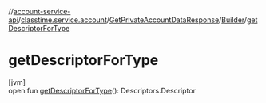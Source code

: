 //[account-service-api](../../../../index.md)/[classtime.service.account](../../index.md)/[GetPrivateAccountDataResponse](../index.md)/[Builder](index.md)/[getDescriptorForType](get-descriptor-for-type.md)

# getDescriptorForType

[jvm]\
open fun [getDescriptorForType](get-descriptor-for-type.md)(): Descriptors.Descriptor
